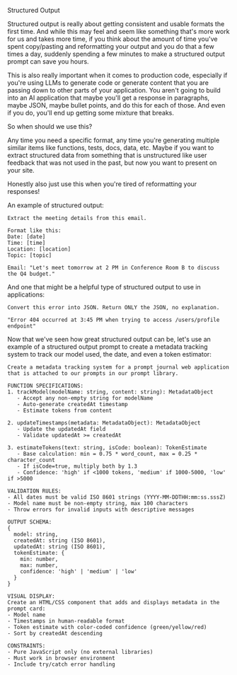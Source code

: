 Structured Output

Structured output is really about getting consistent and usable formats the first time. And while this may feel and seem like something that's more work for us and takes more time, if you think about the amount of time you've spent copy/pasting and reformatting your output and you do that a few times a day, suddenly spending a few minutes to make a structured output prompt can save you hours.

This is also really important when it comes to production code, especially if you're using LLMs to generate code or generate content that you are passing down to other parts of your application. You aren't going to build into an AI application that maybe you'll get a response in paragraphs, maybe JSON, maybe bullet points, and do this for each of those. And even if you do, you'll end up getting some mixture that breaks.

So when should we use this?

Any time you need a specific format, any time you're generating multiple similar items like functions, tests, docs, data, etc. Maybe if you want to extract structured data from something that is unstructured like user feedback that was not used in the past, but now you want to present on your site.

Honestly also just use this when you're tired of reformatting your responses!

An example of structured output:
```
Extract the meeting details from this email.

Format like this:
Date: [date]
Time: [time]
Location: [location]
Topic: [topic]

Email: "Let's meet tomorrow at 2 PM in Conference Room B to discuss the Q4 budget."
```


And one that might be a helpful type of structured output to use in applications:
```
Convert this error into JSON. Return ONLY the JSON, no explanation.

"Error 404 occurred at 3:45 PM when trying to access /users/profile endpoint"
```

Now that we've seen how great structured output can be, let's use an example of a structured output prompt to create a metadata tracking system to track our model used, the date, and even a token estimator:

```
Create a metadata tracking system for a prompt journal web application that is attached to our prompts in our prompt library.

FUNCTION SPECIFICATIONS:
1. trackModel(modelName: string, content: string): MetadataObject
   - Accept any non-empty string for modelName
   - Auto-generate createdAt timestamp
   - Estimate tokens from content
   
2. updateTimestamps(metadata: MetadataObject): MetadataObject
   - Update the updatedAt field
   - Validate updatedAt >= createdAt
   
3. estimateTokens(text: string, isCode: boolean): TokenEstimate
   - Base calculation: min = 0.75 * word_count, max = 0.25 * character_count  
   - If isCode=true, multiply both by 1.3
   - Confidence: 'high' if <1000 tokens, 'medium' if 1000-5000, 'low' if >5000

VALIDATION RULES:
- All dates must be valid ISO 8601 strings (YYYY-MM-DDTHH:mm:ss.sssZ)
- Model name must be non-empty string, max 100 characters
- Throw errors for invalid inputs with descriptive messages

OUTPUT SCHEMA:
{
  model: string,
  createdAt: string (ISO 8601),
  updatedAt: string (ISO 8601),
  tokenEstimate: {
    min: number,
    max: number,
    confidence: 'high' | 'medium' | 'low'
  }
}

VISUAL DISPLAY:
Create an HTML/CSS component that adds and displays metadata in the prompt card:
- Model name
- Timestamps in human-readable format
- Token estimate with color-coded confidence (green/yellow/red)
- Sort by createdAt descending

CONSTRAINTS:
- Pure JavaScript only (no external libraries)
- Must work in browser environment
- Include try/catch error handling
```

